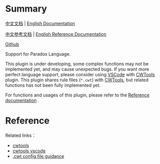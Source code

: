 # Summary

[中文文档](README.md) | [English Documentation](README_en.md)

[中文参考文档](https://windea.icu/Paradox-Language-Support/#/zh/) | [English Reference Documentation](https://windea.icu/Paradox-Language-Support/#/en/)

[Github](https://github.com/DragonKnightOfBreeze/Paradox-Language-Support)

Support for Paradox Language.

This plugin is under developing, some complex functions may not be implemented yet, and may cause unexpected bugs.
If you want more perfect language support, please consider using [VSCode](https://code.visualstudio.com) with [CWTools](https://github.com/cwtools/cwtools-vscode) plugin.
This plugin shares rule files (`*.cwt`) with [CWTools](https://github.com/cwtools/cwtools-vscode), but related functions has not been fully implemented yet.

For functions and usages of this plugin, please refer to the [Reference documentation](https://windea.icu/Paradox-Language-Support/#/en/) .

# Reference

Related links：

* [cwtools](https://github.com/cwtools/cwtools)
* [cwtools vscode](https://github.com/cwtools/cwtools-vscode)
* [.cwt config file guidance](https://github.com/cwtools/cwtools/wiki/.cwt-config-file-guidance)

